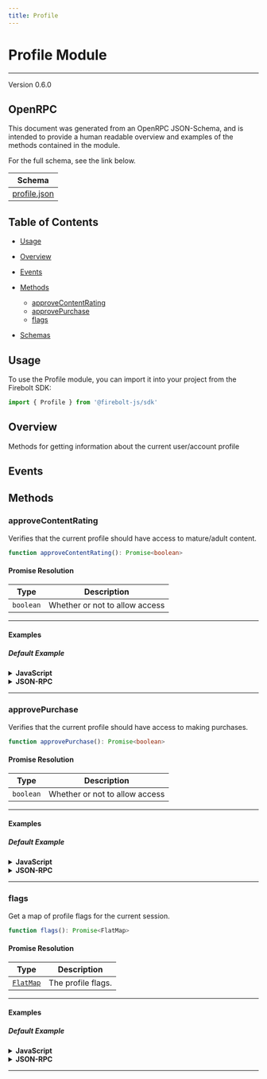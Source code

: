 ```yaml
---
title: Profile
---
```


# Profile Module
---
Version 0.6.0

## OpenRPC
This document was generated from an OpenRPC JSON-Schema, and is intended to provide a human readable overview and examples of the methods contained in the module.

For the full schema, see the link below.

| Schema |
|--------|
| [profile.json](https://github.com/rdkcentral/firebolt-core-sdk/blob/main/src/modules/profile.json) |


## Table of Contents
 - [Usage](#usage)
 - [Overview](#overview)
 - [Events](#events)

 - [Methods](#methods)
    - [approveContentRating](#approvecontentrating)
    - [approvePurchase](#approvepurchase)
    - [flags](#flags)
 - [Schemas](#schemas)
<span></span>

## Usage
To use the Profile module, you can import it into your project from the Firebolt SDK:

```javascript
import { Profile } from '@firebolt-js/sdk'
```
## Overview
Methods for getting information about the current user/account profile

## Events


## Methods
### approveContentRating
Verifies that the current profile should have access to mature/adult content.

```typescript
function approveContentRating(): Promise<boolean>
```
#### Promise Resolution

| Type | Description |
| ---- | ----------- |
| `boolean` | Whether or not to allow access |


---

#### Examples

##### Default Example
<details>
  <summary><b>JavaScript</b></summary>

```javascript
import { Profile } from '@firebolt-js/sdk'

Profile.approveContentRating()
    .then(allow => {
        console.log(allow)
    })
```
Value of `allow`

```javascript
false
```

</details>
<details>
  <summary><b>JSON-RPC</b></summary>

###### Request

```json
{
  "jsonrpc": "2.0",
  "id": 1,
  "method": "profile.approveContentRating",
  "params": {}
}
```

###### Response

```json
{
  "jsonrpc": "2.0",
  "id": 1,
  "result": false
}
```

</details>




---

### approvePurchase
Verifies that the current profile should have access to making purchases.

```typescript
function approvePurchase(): Promise<boolean>
```
#### Promise Resolution

| Type | Description |
| ---- | ----------- |
| `boolean` | Whether or not to allow access |


---

#### Examples

##### Default Example
<details>
  <summary><b>JavaScript</b></summary>

```javascript
import { Profile } from '@firebolt-js/sdk'

Profile.approvePurchase()
    .then(allow => {
        console.log(allow)
    })
```
Value of `allow`

```javascript
false
```

</details>
<details>
  <summary><b>JSON-RPC</b></summary>

###### Request

```json
{
  "jsonrpc": "2.0",
  "id": 1,
  "method": "profile.approvePurchase",
  "params": {}
}
```

###### Response

```json
{
  "jsonrpc": "2.0",
  "id": 1,
  "result": false
}
```

</details>




---

### flags
Get a map of profile flags for the current session.

```typescript
function flags(): Promise<FlatMap>
```
#### Promise Resolution

| Type | Description |
| ---- | ----------- |
| [`FlatMap`](../schemas/types#/definitions/flatmap) | The profile flags. |


---

#### Examples

##### Default Example
<details>
  <summary><b>JavaScript</b></summary>

```javascript
import { Profile } from '@firebolt-js/sdk'

Profile.flags()
    .then(flags => {
        console.log(flags)
    })
```
Value of `flags`

```javascript
{
  "userExperience": "1000"
}
```

</details>
<details>
  <summary><b>JSON-RPC</b></summary>

###### Request

```json
{
  "jsonrpc": "2.0",
  "id": 1,
  "method": "profile.flags",
  "params": {}
}
```

###### Response

```json
{
  "jsonrpc": "2.0",
  "id": 1,
  "result": {
    "userExperience": "1000"
  }
}
```

</details>




---



